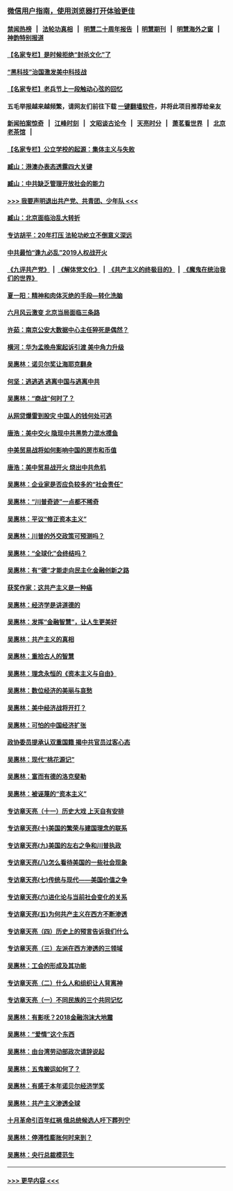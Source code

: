 ### [微信用户指南，使用浏览器打开体验更佳](https://github.com/gfw-breaker/banned-news1/blob/master/indexes/wechat-guide.md?t=0)
#### [禁闻热榜](热点新闻.md?t=0)  &nbsp;&nbsp;|&nbsp;&nbsp; [法轮功真相](https://github.com/gfw-breaker/truth/blob/master/README.md?t=0) &nbsp;&nbsp;|&nbsp;&nbsp; [明慧二十周年报告](https://github.com/gfw-breaker/mh-reports/blob/master/README.md?t=0) &nbsp;&nbsp;|&nbsp;&nbsp;[明慧期刊](https://github.com/gfw-breaker/mh-qikan) &nbsp;&nbsp;|&nbsp;&nbsp; [明慧海外之窗](https://github.com/gfw-breaker/mh-news/blob/master/README.md?t=0) &nbsp;&nbsp;|&nbsp;&nbsp; [神韵特别报道](https://github.com/gfw-breaker/mh-news/blob/master/shenyun.md?t=0)
#### [【名家专栏】是时候拒绝“封杀文化”了](../pages/nsc423/n11814093.md?t=02131333) 
#### [“黑科技”治国激发美中科技战](../pages/nsc423/n11638056.md?t=02131333) 
#### [【名家专栏】老兵节上一段触动心弦的回忆](../pages/nsc423/n11646016.md?t=02131333) 
#### 五毛举报越来越频繁，请网友们前往下载 [一键翻墙软件](https://github.com/gfw-breaker/ssr-accounts)，并将此项目推荐给亲友
#### [新闻拍案惊奇](https://github.com/gfw-breaker/banned-news1/blob/master/pages/link4.md) &nbsp;&nbsp;|&nbsp;&nbsp; [江峰时刻](https://github.com/gfw-breaker/banned-news1/blob/master/pages/link4.md) &nbsp;&nbsp;|&nbsp;&nbsp; [文昭谈古论今](https://github.com/gfw-breaker/banned-news1/blob/master/pages/link4.md) &nbsp;&nbsp;|&nbsp;&nbsp; [天亮时分](https://github.com/gfw-breaker/banned-news1/blob/master/pages/link4.md) &nbsp;&nbsp;|&nbsp;&nbsp; [萧茗看世界](https://github.com/gfw-breaker/banned-news1/blob/master/pages/link4.md) &nbsp;&nbsp;|&nbsp;&nbsp; [北京老茶馆](https://github.com/gfw-breaker/banned-news1/blob/master/pages/link4.md) &nbsp;&nbsp;|&nbsp;&nbsp; 
#### [【名家专栏】公立学校的起源：集体主义与失败](../pages/nsc423/n11601833.md?t=02131333) 
#### [臧山：港澳办表态透露四大关键](../pages/nsc423/n11421628.md?t=02131333) 
#### [臧山：中共缺乏管理开放社会的能力](../pages/nsc423/n11407457.md?t=02131333) 
#### [>>> 我要声明退出共产党、共青团、少年队 <<<](https://github.com/begood0513/goodnews/blob/master/quit/letter.md) 
#### [臧山：北京面临治乱大转折](../pages/nsc423/n11406895.md?t=02131333) 
#### [专访胡平：20年打压 法轮功屹立不倒意义深远](../pages/nsc423/n11398800.md?t=02131333) 
#### [中共最怕“逢九必乱”2019人权战开火](../pages/nsc423/n11385248.md?t=02131333) 
#### [《九评共产党》](https://github.com/begood0513/9ping.md/blob/master/README.md) &nbsp;|&nbsp; [《解体党文化》](../../../../jtdwh.md/blob/master/README.md)  &nbsp;|&nbsp; [《共产主义的终极目的》](../../../../gczydzjmd.md/blob/master/README.md) &nbsp;|&nbsp; [《魔鬼在统治我们的世界》](../../../../mgztzwmdsj.md/blob/master/README.md) 
#### [夏一阳：精神和肉体灭绝的手段—转化洗脑](../pages/nsc423/n11368250.md?t=02131333) 
#### [六月风云激变 北京当局面临三条路](../pages/nsc423/n11313668.md?t=02131333) 
#### [许茹：南京公安大数据中心主任猝死是偶然？](../pages/nsc423/n11064744.md?t=02131333) 
#### [横河：华为孟晚舟案起诉引渡 美中角力升级](../pages/nsc423/n11027230.md?t=02131333) 
#### [吴惠林：诺贝尔奖让海耶克翻身](../pages/nsc423/n10890049.md?t=02131333) 
#### [何坚：逃逃逃 逃离中国与逃离中共](../pages/nsc423/n10592891.md?t=02131333) 
#### [吴惠林：“商战”何时了？](../pages/nsc423/n10573558.md?t=02131333) 
#### [从网贷爆雷到股灾 中国人的钱何处可逃](../pages/nsc423/n10572800.md?t=02131333) 
#### [唐浩：美中交火 隐现中共黑势力混水摸鱼](../pages/nsc423/n10544040.md?t=02131333) 
#### [中美贸易战将如何影响中国的房市和币值](../pages/nsc423/n10543697.md?t=02131333) 
#### [唐浩：美中贸易战开火 烧出中共危机](../pages/nsc423/n10540126.md?t=02131333) 
#### [吴惠林：企业家是否应负较多的“社会责任”](../pages/nsc423/n10535022.md?t=02131333) 
#### [吴惠林：“川普奇迹”一点都不稀奇](../pages/nsc423/n10512808.md?t=02131333) 
#### [吴惠林：平议“修正资本主义”](../pages/nsc423/n10495724.md?t=02131333) 
#### [吴惠林：川普的外交政策可预测吗？](../pages/nsc423/n10462387.md?t=02131333) 
#### [吴惠林：“全球化”会终结吗？](../pages/nsc423/n10452838.md?t=02131333) 
#### [吴惠林：有“德”才能走向民主化金融创新之路](../pages/nsc423/n10432292.md?t=02131333) 
#### [获奖作家：这共产主义是一种癌](../pages/nsc423/n10431541.md?t=02131333) 
#### [吴惠林：经济学是讲道德的](../pages/nsc423/n10398014.md?t=02131333) 
#### [吴惠林：发挥“金融智慧”，让人生更美好](../pages/nsc423/n10375019.md?t=02131333) 
#### [吴惠林：共产主义的真相](../pages/nsc423/n10351394.md?t=02131333) 
#### [吴惠林：重拾古人的智慧](../pages/nsc423/n10337691.md?t=02131333) 
#### [吴惠林：理念永恒的《资本主义与自由》](../pages/nsc423/n10316274.md?t=02131333) 
#### [吴惠林：数位经济的美丽与哀愁](../pages/nsc423/n10292946.md?t=02131333) 
#### [吴惠林：美中经济战将开打？](../pages/nsc423/n10258825.md?t=02131333) 
#### [吴惠林：可怕的中国经济扩张](../pages/nsc423/n10219147.md?t=02131333) 
#### [政协委员提承认双重国籍 揭中共官员过客心态](../pages/nsc423/n10208809.md?t=02131333) 
#### [吴惠林：现代“桃花源记”](../pages/nsc423/n10185234.md?t=02131333) 
#### [吴惠林：富而有德的洛克斐勒](../pages/nsc423/n10142264.md?t=02131333) 
#### [吴惠林：被诬蔑的“资本主义”](../pages/nsc423/n10124816.md?t=02131333) 
#### [专访章天亮（十一）历史大戏 上天自有安排](../pages/nsc423/n10094905.md?t=02131333) 
#### [专访章天亮(十)美国的繁荣与建国理念的联系](../pages/nsc423/n10094899.md?t=02131333) 
#### [专访章天亮(九)美国的左右之争和川普执政](../pages/nsc423/n10094889.md?t=02131333) 
#### [专访章天亮(八)怎么看待美国的一些社会现象](../pages/nsc423/n10094857.md?t=02131333) 
#### [专访章天亮(七)传统与现代——美国价值之争](../pages/nsc423/n10093140.md?t=02131333) 
#### [专访章天亮(六)进化论与当前社会变化的关系](../pages/nsc423/n10092036.md?t=02131333) 
#### [专访章天亮(五)为何共产主义在西方不断渗透](../pages/nsc423/n10083620.md?t=02131333) 
#### [专访章天亮（四）历史上的预言告诉我们什么](../pages/nsc423/n10083606.md?t=02131333) 
#### [专访章天亮（三）左派在西方渗透的三领域](../pages/nsc423/n10081115.md?t=02131333) 
#### [吴惠林：工会的形成及其功能](../pages/nsc423/n10080633.md?t=02131333) 
#### [专访章天亮（二）什么人和组织让人背离神](../pages/nsc423/n10076637.md?t=02131333) 
#### [专访章天亮（一）不同民族的三个共同记忆](../pages/nsc423/n10074188.md?t=02131333) 
#### [吴惠林：有影呒？2018金融泡沫大地震](../pages/nsc423/n10040534.md?t=02131333) 
#### [吴惠林：“爱情”这个东西](../pages/nsc423/n10019423.md?t=02131333) 
#### [吴惠林：由台湾劳动部政次请辞说起](../pages/nsc423/n9979679.md?t=02131333) 
#### [吴惠林：五鬼搬运如何了？](../pages/nsc423/n9925338.md?t=02131333) 
#### [吴惠林：有感于本年诺贝尔经济学奖](../pages/nsc423/n9871883.md?t=02131333) 
#### [吴惠林：共产主义渗透全球](../pages/nsc423/n9812748.md?t=02131333) 
#### [十月革命引百年红祸 俄总统候选人吁下葬列宁](../pages/nsc423/n9810182.md?t=02131333) 
#### [吴惠林：停滞性膨胀何时来到？](../pages/nsc423/n9764136.md?t=02131333) 
#### [吴惠林：央行总裁模范生](../pages/nsc423/n9728134.md?t=02131333) 

----
#### [ >>> 更早内容 <<< ](../indexes/nsc423-earlier.md)
